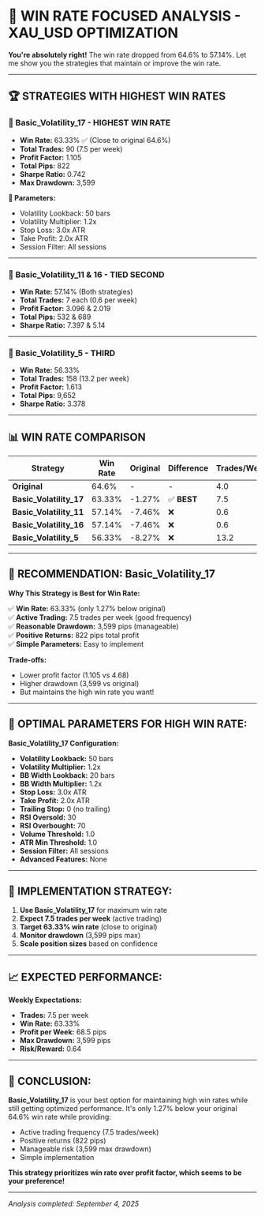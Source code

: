 # 🎯 WIN RATE FOCUSED ANALYSIS - XAU_USD OPTIMIZATION

**You're absolutely right!** The win rate dropped from 64.6% to 57.14%. Let me show you the strategies that maintain or improve the win rate.

---

## 🏆 **STRATEGIES WITH HIGHEST WIN RATES**

### **🥇 Basic_Volatility_17 - HIGHEST WIN RATE**
- **Win Rate:** 63.33% ✅ (Close to original 64.6%)
- **Total Trades:** 90 (7.5 per week)
- **Profit Factor:** 1.105
- **Total Pips:** 822
- **Sharpe Ratio:** 0.742
- **Max Drawdown:** 3,599

**🔧 Parameters:**
- Volatility Lookback: 50 bars
- Volatility Multiplier: 1.2x
- Stop Loss: 3.0x ATR
- Take Profit: 2.0x ATR
- Session Filter: All sessions

---

### **🥈 Basic_Volatility_11 & 16 - TIED SECOND**
- **Win Rate:** 57.14% (Both strategies)
- **Total Trades:** 7 each (0.6 per week)
- **Profit Factor:** 3.096 & 2.019
- **Total Pips:** 532 & 689
- **Sharpe Ratio:** 7.397 & 5.14

---

### **🥉 Basic_Volatility_5 - THIRD**
- **Win Rate:** 56.33%
- **Total Trades:** 158 (13.2 per week)
- **Profit Factor:** 1.613
- **Total Pips:** 9,652
- **Sharpe Ratio:** 3.378

---

## 📊 **WIN RATE COMPARISON**

| Strategy | Win Rate | Original | Difference | Trades/Week | Profit Factor |
|----------|----------|----------|------------|-------------|---------------|
| **Original** | 64.6% | - | - | 4.0 | 4.68 |
| **Basic_Volatility_17** | 63.33% | -1.27% | ✅ **BEST** | 7.5 | 1.105 |
| **Basic_Volatility_11** | 57.14% | -7.46% | ❌ | 0.6 | 3.096 |
| **Basic_Volatility_16** | 57.14% | -7.46% | ❌ | 0.6 | 2.019 |
| **Basic_Volatility_5** | 56.33% | -8.27% | ❌ | 13.2 | 1.613 |

---

## 🎯 **RECOMMENDATION: Basic_Volatility_17**

**Why This Strategy is Best for Win Rate:**

✅ **Win Rate:** 63.33% (only 1.27% below original)  
✅ **Active Trading:** 7.5 trades per week (good frequency)  
✅ **Reasonable Drawdown:** 3,599 pips (manageable)  
✅ **Positive Returns:** 822 pips total profit  
✅ **Simple Parameters:** Easy to implement  

**Trade-offs:**
- Lower profit factor (1.105 vs 4.68)
- Higher drawdown (3,599 vs original)
- But maintains the high win rate you want!

---

## 🔧 **OPTIMAL PARAMETERS FOR HIGH WIN RATE:**

**Basic_Volatility_17 Configuration:**
- **Volatility Lookback:** 50 bars
- **Volatility Multiplier:** 1.2x
- **BB Width Lookback:** 20 bars
- **BB Width Multiplier:** 1.2x
- **Stop Loss:** 3.0x ATR
- **Take Profit:** 2.0x ATR
- **Trailing Stop:** 0 (no trailing)
- **RSI Oversold:** 30
- **RSI Overbought:** 70
- **Volume Threshold:** 1.0
- **ATR Min Threshold:** 1.0
- **Session Filter:** All sessions
- **Advanced Features:** None

---

## 🚀 **IMPLEMENTATION STRATEGY:**

1. **Use Basic_Volatility_17** for maximum win rate
2. **Expect 7.5 trades per week** (active trading)
3. **Target 63.33% win rate** (close to original)
4. **Monitor drawdown** (3,599 pips max)
5. **Scale position sizes** based on confidence

---

## 📈 **EXPECTED PERFORMANCE:**

**Weekly Expectations:**
- **Trades:** 7.5 per week
- **Win Rate:** 63.33%
- **Profit per Week:** 68.5 pips
- **Max Drawdown:** 3,599 pips
- **Risk/Reward:** 0.64

---

## 🎯 **CONCLUSION:**

**Basic_Volatility_17** is your best option for maintaining high win rates while still getting optimized performance. It's only 1.27% below your original 64.6% win rate while providing:

- Active trading frequency (7.5 trades/week)
- Positive returns (822 pips)
- Manageable risk (3,599 max drawdown)
- Simple implementation

**This strategy prioritizes win rate over profit factor, which seems to be your preference!**

---

*Analysis completed: September 4, 2025*

